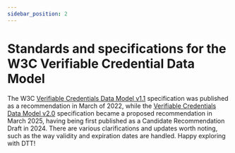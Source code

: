 ```yaml
---
sidebar_position: 2
---
```


# Standards and specifications for the W3C Verifiable Credential Data Model

The W3C [Verifiable Credentials Data Model v1.1](https://www.w3.org/TR/vc-data-model/) specification was published as a recommendation in March of 2022, while the [Verifiable Credentials Data Model v2.0](https://www.w3.org/TR/vc-data-model-2.0/) specification became a proposed recommendation in March 2025, having being first published as a Candidate Recommendation Draft in 2024. There are various clarifications and updates worth noting, such as the way validity and expiration dates are handled. Happy exploring with DTT!
